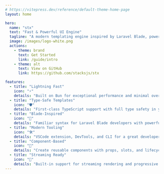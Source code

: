 ```yaml
---
# https://vitepress.dev/reference/default-theme-home-page
layout: home

hero:
  name: "stx"
  text: "Fast & Powerful UI Engine"
  tagline: "A modern templating engine inspired by Laravel Blade, powered by Bun"
  image: /images/logo-white.png
  actions:
    - theme: brand
      text: Get Started
      link: /guide/intro
    - theme: alt
      text: View on GitHub
      link: https://github.com/stacksjs/stx

features:
  - title: "Lightning Fast"
    icon: "⚡"
    details: "Built on Bun for exceptional performance and minimal overhead."
  - title: "Type-Safe Templates"
    icon: "🛡️"
    details: "First-class TypeScript support with full type safety in your templates."
  - title: "Blade-Inspired"
    icon: "🔪"
    details: "Familiar syntax for Laravel Blade developers with powerful extensions."
  - title: "Modern Tooling"
    icon: "🛠"
    details: "VSCode extension, DevTools, and CLI for a great developer experience."
  - title: "Component-Based"
    icon: "🧩"
    details: "Create reusable components with props, slots, and lifecycle hooks."
  - title: "Streaming Ready"
    icon: "🌊"
    details: "Built-in support for streaming rendering and progressive enhancement."
---
```


<Home />
